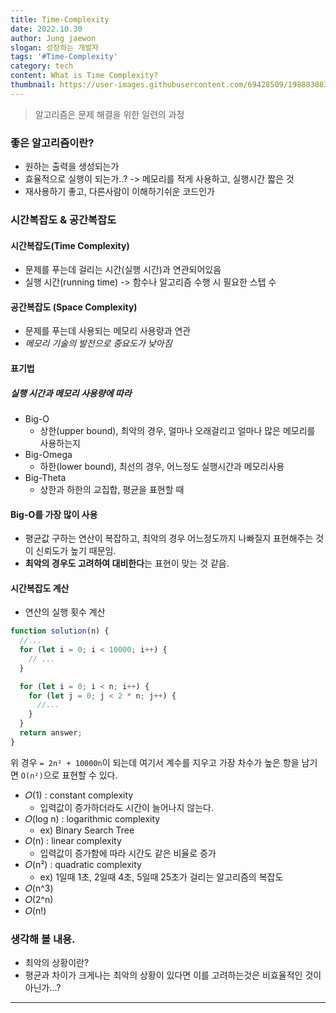 ```yaml
---
title: Time-Complexity
date: 2022.10.30
author: Jung jaewon
slogan: 성장하는 개발자
tags: '#Time-Complexity'
category: tech
content: What is Time Complexity?
thumbnail: https://user-images.githubusercontent.com/69428509/198883883-1c4c0fcd-b4a6-429d-9d2a-f55e2e2a7359.jpg
---
```


> 알고리즘은 문제 해결을 위한 일련의 과정

### 좋은 알고리즘이란?

- 원하는 출력을 생성되는가
- 효율적으로 실행이 되는가..? -> 메모리를 적게 사용하고, 실행시간 짧은 것
- 재사용하기 좋고, 다른사람이 이해하기쉬운 코드인가

### 시간복잡도 & 공간복잡도

#### 시간복잡도(Time Complexity)

- 문제를 푸는데 걸리는 시간(실행 시간)과 연관되어있음
- 실행 시간(running time) -> 함수나 알고리즘 수행 시 필요한 스텝 수

#### 공간복잡도 (Space Complexity)

- 문제를 푸는데 사용되는 메모리 사용량과 연관
- _메모리 기술의 발전으로 중요도가 낮아짐_

#### 표기법

##### 실행 시간과 메모리 사용량에 따라

- Big-O
  - 상한(upper bound), 최악의 경우, 얼마나 오래걸리고 얼마나 많은 메모리를 사용하는지
- Big-Omega
  - 하한(lower bound), 최선의 경우, 어느정도 실행시간과 메모리사용
- Big-Theta
  - 상한과 하한의 교집합, 평균을 표현할 때

#### Big-O를 가장 많이 사용

- 평균값 구하는 연산이 복잡하고, 최악의 경우 어느정도까지 나빠질지 표현해주는 것이 신뢰도가 높기 때문임.
- **최악의 경우도 고려하여 대비한다**는 표현이 맞는 것 같음.

#### 시간복잡도 계산

- 연산의 실행 횟수 계산

```javascript
function solution(n) {
  //...
  for (let i = 0; i < 10000; i++) {
    // ...
  }

  for (let i = 0; i < n; i++) {
    for (let j = 0; j < 2 * n; j++) {
      //...
    }
  }
  return answer;
}
```

위 경우
`= 2n² + 10000n`이 되는데 여기서 계수를 지우고 가장 차수가 높은 항을 남기면 `O(n²)`으로 표현할 수 있다.

- 𝑂(1) : constant complexity
  - 입력값이 증가하더라도 시간이 늘어나지 않는다.
- 𝑂(log n) : logarithmic complexity
  - ex) Binary Search Tree
- 𝑂(n) : linear complexity
  - 입력값이 증가함에 따라 시간도 같은 비율로 증가
- 𝑂(n²) : quadratic complexity
  - ex) 1일때 1초, 2일때 4초, 5일때 25초가 걸리는 알고리즘의 복잡도
- 𝑂(n^3)
- 𝑂(2^n)
- 𝑂(n!)

### 생각해 볼 내용.

- 최악의 상황이란?
- 평균과 차이가 크게나는 최악의 상황이 있다면 이를 고려하는것은 비효율적인 것이 아닌가...?

---
